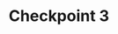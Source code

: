 ---
layout: default
title: Checkpoint 3
nav_order: 5
parent: Checkpoints
grand_parent: Botlab
last_modified_at: 2023-11-30 14:37:48 -0500
---